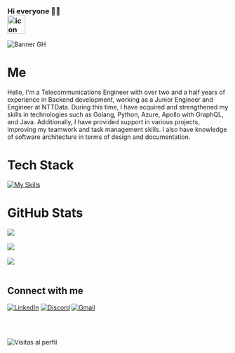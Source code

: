### Hi everyone 👋🏻 <div style="display: flex; align-items: flex-start;"><img src="https://techstack-generator.vercel.app/github-icon.svg" alt="icon" width="41" height="41" /></div>

![Banner GH](https://github.com/Gjiroto/UserDocuments/blob/main/1708287648821.jpeg)

#  Me 
Hello, I'm a Telecommunications Engineer with over two and a half years of experience in Backend development, working as a Junior Engineer and Engineer at NTTData. During this time, I have acquired and strengthened my skills in technologies such as Golang, Python, Azure, Apollo with GraphQL, and Java. Additionally, I have provided support in various projects, improving my teamwork and task management skills. I also have knowledge of software architecture in terms of design and documentation.<br>




#  Tech Stack

[![My Skills](https://skillicons.dev/icons?i=git,github,apollo,graphql,azure,docker,go,java,linux,mysql,postman,py,spring,vim,vscode )](https://skillicons.dev)
<br>

# GitHub Stats
![](https://github-readme-stats.vercel.app/api?username=gjiroto&theme=blueberry&hide_border=false&include_all_commits=false&count_private=false)
<br/>
<br/>
![](https://github-readme-streak-stats.herokuapp.com/?user=gjiroto&theme=blueberry&hide_border=false)
<br/>
<br/>
![](https://github-readme-stats.vercel.app/api/top-langs/?username=gjiroto&theme=blueberry&hide_border=false&include_all_commits=false&count_private=false&layout=compact)
<br/>
<br/>

##  Connect with me
[![LinkedIn](https://img.shields.io/badge/LinkedIn-%230077B5.svg?logo=linkedin&logoColor=white)](www.linkedin.com/in/kevin-santiago-gonzález-sotelo-21ba33187) 
[![Discord](https://img.shields.io/badge/Discord-%237289DA.svg?logo=discord&logoColor=white)](http://Discordapp.com/users/22401900167401) 
[![Gmail](https://img.shields.io/badge/Gmail-D14836.svg?style=for-the-badge&logo=gmail&logoColor=white)](mailto:kevingonzalez.may@gmail.com) 

<br/>
<br/>

![Visitas al perfil](https://komarev.com/ghpvc/?username=gjiroto)

